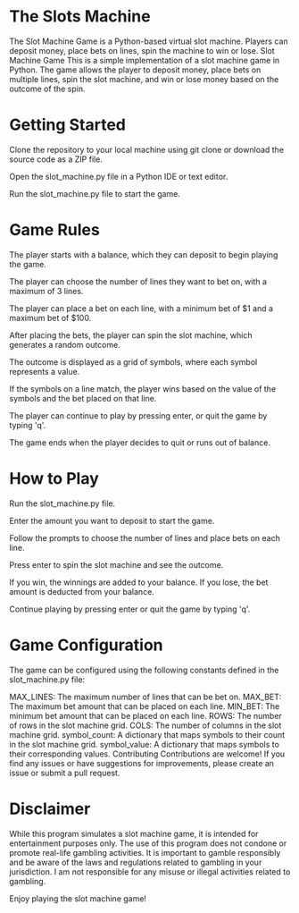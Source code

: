 # The Slots Machine
The Slot Machine Game is a Python-based virtual slot machine. Players can deposit money, place bets on lines, spin the machine to win or lose.
Slot Machine Game
This is a simple implementation of a slot machine game in Python. The game allows the player to deposit money, place bets on multiple lines, spin the slot machine, and win or lose money based on the outcome of the spin.

# Getting Started
Clone the repository to your local machine using git clone or download the source code as a ZIP file.

Open the slot_machine.py file in a Python IDE or text editor.

Run the slot_machine.py file to start the game.

# Game Rules
The player starts with a balance, which they can deposit to begin playing the game.

The player can choose the number of lines they want to bet on, with a maximum of 3 lines.

The player can place a bet on each line, with a minimum bet of $1 and a maximum bet of $100.

After placing the bets, the player can spin the slot machine, which generates a random outcome.

The outcome is displayed as a grid of symbols, where each symbol represents a value.

If the symbols on a line match, the player wins based on the value of the symbols and the bet placed on that line.

The player can continue to play by pressing enter, or quit the game by typing 'q'.

The game ends when the player decides to quit or runs out of balance.

# How to Play
Run the slot_machine.py file.

Enter the amount you want to deposit to start the game.

Follow the prompts to choose the number of lines and place bets on each line.

Press enter to spin the slot machine and see the outcome.

If you win, the winnings are added to your balance. If you lose, the bet amount is deducted from your balance.

Continue playing by pressing enter or quit the game by typing 'q'.

# Game Configuration
The game can be configured using the following constants defined in the slot_machine.py file:

MAX_LINES: The maximum number of lines that can be bet on.
MAX_BET: The maximum bet amount that can be placed on each line.
MIN_BET: The minimum bet amount that can be placed on each line.
ROWS: The number of rows in the slot machine grid.
COLS: The number of columns in the slot machine grid.
symbol_count: A dictionary that maps symbols to their count in the slot machine grid.
symbol_value: A dictionary that maps symbols to their corresponding values.
Contributing
Contributions are welcome! If you find any issues or have suggestions for improvements, please create an issue or submit a pull request.

# Disclaimer
While this program simulates a slot machine game, it is intended for entertainment purposes only. The use of this program does not condone or promote real-life gambling activities. It is important to gamble responsibly and be aware of the laws and regulations related to gambling in your jurisdiction. I am not responsible for any misuse or illegal activities related to gambling.

Enjoy playing the slot machine game!

